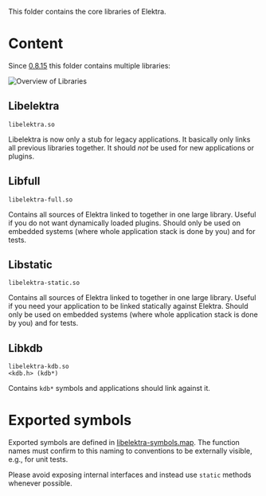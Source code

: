 This folder contains the core libraries of Elektra.

# Content

Since [0.8.15](/doc/decisions/library_split.md) this folder
contains multiple libraries:

![Overview of Libraries](/doc/images/overview_libs.png)

## Libelektra

```
libelektra.so
```

Libelektra is now only a stub for legacy applications. It basically only links all previous libraries
together. It should _not_ be used for new applications or plugins.

## Libfull

```
libelektra-full.so
```

Contains all sources of Elektra linked to together in one large library.
Useful if you do not want dynamically loaded plugins.
Should only be used on embedded systems (where whole application stack is done by you) and for tests.

## Libstatic

```
libelektra-static.so
```

Contains all sources of Elektra linked to together in one large library.
Useful if you need your application to be linked statically against Elektra.
Should only be used on embedded systems (where whole application stack is done by you) and for tests.

## Libkdb

```
libelektra-kdb.so
<kdb.h> (kdb*)
```

Contains `kdb*` symbols and applications should link against it.

# Exported symbols

Exported symbols are defined in [libelektra-symbols.map](/src/libs/elektra/libelektra-symbols.map).
The function names must confirm to this naming to conventions to be externally visible, e.g.,
for unit tests.

Please avoid exposing internal interfaces and instead use `static` methods whenever possible.
